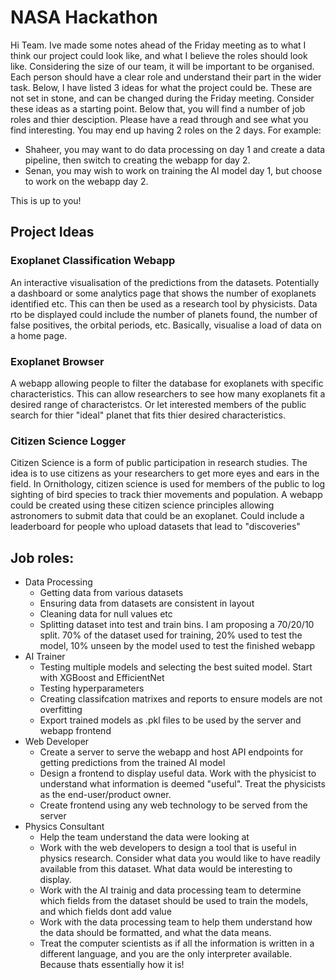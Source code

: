 # NASA Hackathon

Hi Team. Ive made some notes ahead of the Friday meeting as to what I think our project could look like, and what I believe the roles should look like. Considering the size of our team, it will be important to be organised. Each person should have a clear role and understand their part in the wider task. 
Below, I have listed 3 ideas for what the project could be. These are not set in stone, and can be changed during the Friday meeting. Consider these ideas as a starting point. 
Below that, you will find a number of job roles and thier desciption. Please have a read through and see what you find interesting. You may end up having 2 roles on the 2 days. For example:
- Shaheer, you may want to do data processing on day 1 and create a data pipeline, then switch to creating the webapp for day 2.
- Senan, you may wish to work on training the AI model day 1, but choose to work on the webapp day 2.

This is up to you! 

## Project Ideas

### Exoplanet Classification Webapp
An interactive visualisation of the predictions from the datasets. Potentially a dashboard or some analytics page that shows the number of exoplanets identified etc. This can then be used as a research tool by physicists. Data rto be displayed could include the number of planets found, the number of false positives, the orbital periods, etc.
Basically, visualise a load of data on a home page.

### Exoplanet Browser
A webapp allowing people to filter the database for exoplanets with specific characteristics. 
This can allow researchers to see how many exoplanets fit a desired range of characteristcs. Or let interested members of the public search for thier "ideal" planet that fits thier desired characteristics.

### Citizen Science Logger
Citizen Science is a form of public participation in research studies. The idea is to use citizens as your researchers to get more eyes and ears in the field. In Ornithology, citizen science is used for members of the public to log sighting of bird species to track thier movements and population.
A webapp could be created using these citizen science principles allowing astronomers to submit data that could be an exoplanet. Could include a leaderboard for people who upload datasets that lead to "discoveries"

## Job roles:
- Data Processing
	- Getting data from various datasets
	- Ensuring data from datasets are consistent in layout
	- Cleaning data for null values etc
	- Splitting dataset into test and train bins. I am proposing a 70/20/10 split. 70% of the dataset used for training, 20% used to test the model, 10% unseen by the model used to test the finished webapp
- AI Trainer
	- Testing multiple models and selecting the best suited model. Start with XGBoost and EfficientNet
	- Testing hyperparameters
	- Creating classifcation matrixes and reports to ensure models are not overfitting
	- Export trained models as .pkl files to be used by the server and webapp frontend
- Web Developer
	- Create a server to serve the webapp and host API endpoints for getting predictions from the trained AI model
	- Design a frontend to display useful data. Work with the physicist to understand what information is deemed "useful". Treat the physicists as the end-user/product owner.
	- Create frontend using any web technology to be served from the server
- Physics Consultant
	- Help the team understand the data were looking at
	- Work with the web developers to design a tool that is useful in physics research. Consider what data you would like to have readily available from this dataset. What data would be interesting to display.
	- Work with the AI trainig and data processing team to determine which fields from the dataset should be used to train the models, and which fields dont add value
	- Work with the data processing team to help them understand how the data should be formatted, and what the data means.
	- Treat the computer scientists as if all the information is written in a different language, and you are the only interpreter available. Because thats essentially how it is!
